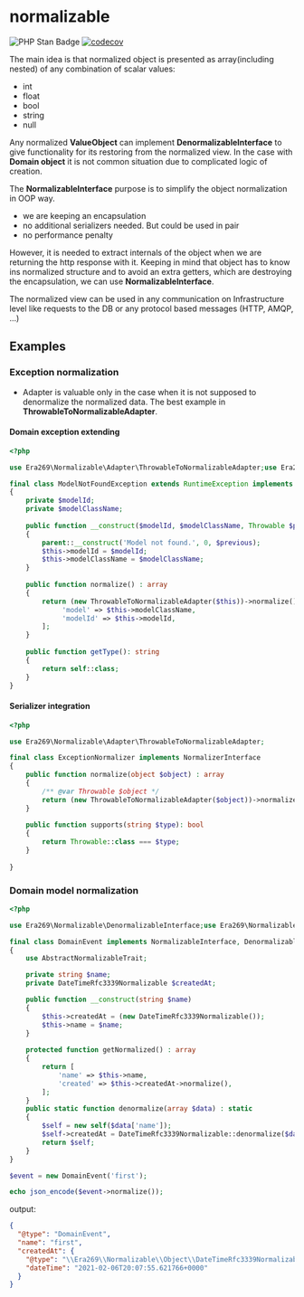# normalizable

![PHP Stan Badge](https://img.shields.io/badge/PHPStan-level%208-brightgreen.svg?style=flat">)
[![codecov](https://codecov.io/gh/era269/normalizable/branch/main/graph/badge.svg?token=GV9Z0721OI)](https://codecov.io/gh/era269/normalizable)

The main idea is that normalized object is presented as array(including nested) of any combination of scalar values:

* int
* float
* bool
* string
* null

Any normalized **ValueObject** can implement **DenormalizableInterface** to give functionality for its restoring from
the normalized view. In the case with **Domain object** it is not common situation due to complicated logic of creation.

The **NormalizableInterface** purpose is to simplify the object normalization in OOP way.

* we are keeping an encapsulation
* no additional serializers needed. But could be used in pair
* no performance penalty

However, it is needed to extract internals of the object when we are returning the http response with it. Keeping in
mind that object has to know ins normalized structure and to avoid an extra getters, which are destroying the
encapsulation, we can use **NormalizableInterface**.

The normalized view can be used in any communication on Infrastructure level like requests to the DB or any protocol
based messages (HTTP, AMQP, ...)

## Examples

### Exception normalization

* Adapter is valuable only in the case when it is not supposed to denormalize the normalized data. The best example
  in **ThrowableToNormalizableAdapter**.

#### Domain exception extending

```php
<?php

use Era269\Normalizable\Adapter\ThrowableToNormalizableAdapter;use Era269\Normalizable\NormalizableInterface;

final class ModelNotFoundException extends RuntimeException implements NormalizableInterface
{
    private $modelId;
    private $modelClassName;
    
    public function __construct($modelId, $modelClassName, Throwable $previous)
    {
        parent::__construct('Model not found.', 0, $previous);
        $this->modelId = $modelId;
        $this->modelClassName = $modelClassName;
    }
    
    public function normalize() : array
    {
        return (new ThrowableToNormalizableAdapter($this))->normalize() + [
             'model' => $this->modelClassName,
             'modelId' => $this->modelId,
        ];
    }
    
    public function getType(): string
    {
        return self::class;
    }
}

```

#### Serializer integration

```php
<?php

use Era269\Normalizable\Adapter\ThrowableToNormalizableAdapter;

final class ExceptionNormalizer implements NormalizerInterface
{    
    public function normalize(object $object) : array
    {
        /** @var Throwable $object */
        return (new ThrowableToNormalizableAdapter($object))->normalize();
    }
    
    public function supports(string $type): bool
    {
        return Throwable::class === $type;
    }
    
}

```

### Domain model normalization

```php
<?php

use Era269\Normalizable\DenormalizableInterface;use Era269\Normalizable\NormalizableInterface;use Era269\Normalizable\Object\DateTimeRfc3339Normalizable;use Era269\Normalizable\Traits\AbstractNormalizableTrait;

final class DomainEvent implements NormalizableInterface, DenormalizableInterface
{
    use AbstractNormalizableTrait;

    private string $name;
    private DateTimeRfc3339Normalizable $createdAt;

    public function __construct(string $name)
    {
        $this->createdAt = (new DateTimeRfc3339Normalizable());
        $this->name = $name;
    }
    
    protected function getNormalized() : array
    {
        return [
            'name' => $this->name,
            'created' => $this->createdAt->normalize(),
        ];
    }
    public static function denormalize(array $data) : static
    {
        $self = new self($data['name']);
        $self->createdAt = DateTimeRfc3339Normalizable::denormalize($data);
        return $self;
    }
}

$event = new DomainEvent('first');

echo json_encode($event->normalize());

```

output:

```json
{
  "@type": "DomainEvent",
  "name": "first",
  "createdAt": {
    "@type": "\\Era269\\Normalizable\\Object\\DateTimeRfc3339Normalizable",
    "dateTime": "2021-02-06T20:07:55.621766+0000"
  }
}
```
